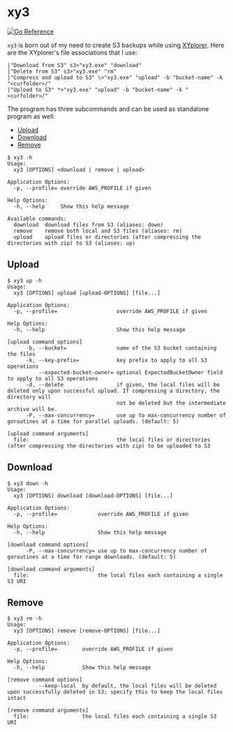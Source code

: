 # xy3
[![Go Reference](https://pkg.go.dev/badge/github.com/nguyengg/xy3.svg)](https://pkg.go.dev/github.com/nguyengg/xy3)

`xy3` is born out of my need to create S3 backups while using [XYplorer](https://en.wikipedia.org/wiki/XYplorer). Here
are the XYplorer's file associations that I use:
```
|"Download from S3" s3>"xy3.exe" "download"
|"Delete from S3" s3>"xy3.exe" "rm"
|"Compress and upload to S3" \>"xy3.exe" "upload" -b "bucket-name" -k "<curfolder>/"
|"Upload to S3" *>"xy3.exe" "upload" -b "bucket-name" -k "<curfolder>/"
```

The program has three subcommands and can be used as standalone program as well:
* [Upload](#upload)
* [Download](#download)
* [Remove](#remove)

```
$ xy3 -h
Usage:
  xy3 [OPTIONS] <download | remove | upload>

Application Options:
  -p, --profile= override AWS_PROFILE if given

Help Options:
  -h, --help     Show this help message

Available commands:
  download  download files from S3 (aliases: down)
  remove    remove both local and S3 files (aliases: rm)
  upload    upload files or directories (after compressing the directories with zip) to S3 (aliases: up)
```

## Upload

```
$ xy3 up -h
Usage:
  xy3 [OPTIONS] upload [upload-OPTIONS] [file...]

Application Options:
  -p, --profile=                   override AWS_PROFILE if given

Help Options:
  -h, --help                       Show this help message

[upload command options]
      -b, --bucket=                name of the S3 bucket containing the files
      -k, --key-prefix=            key prefix to apply to all S3 operations
          --expected-bucket-owner= optional ExpectedBucketOwner field to apply to all S3 operations
      -d, --delete                 if given, the local files will be deleted only upon successful upload. If compressing a directory, the directory will
                                   not be deleted but the intermediate archive will be.
      -P, --max-concurrency=       use up to max-concurrency number of goroutines at a time for parallel uploads. (default: 5)

[upload command arguments]
  file:                            the local files or directories (after compressing the directories with zip) to be uploaded to S3
```

## Download

```
$ xy3 down -h
Usage:
  xy3 [OPTIONS] download [download-OPTIONS] [file...]

Application Options:
  -p, --profile=             override AWS_PROFILE if given

Help Options:
  -h, --help                 Show this help message

[download command options]
      -P, --max-concurrency= use up to max-concurrency number of goroutines at a time for range downloads. (default: 5)

[download command arguments]
  file:                      the local files each containing a single S3 URI
```

## Remove

```
$ xy3 rm -h
Usage:
  xy3 [OPTIONS] remove [remove-OPTIONS] [file...]

Application Options:
  -p, --profile=        override AWS_PROFILE if given

Help Options:
  -h, --help            Show this help message

[remove command options]
          --keep-local  by default, the local files will be deleted upon successfully deleted in S3; specify this to keep the local files intact

[remove command arguments]
  file:                 the local files each containing a single S3 URI
```
